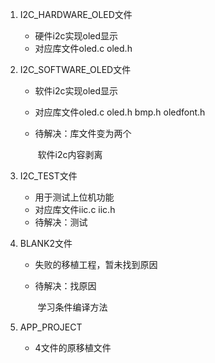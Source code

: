 1. I2C_HARDWARE_OLED文件 
   - 硬件i2c实现oled显示
   - 对应库文件oled.c oled.h

2. I2C_SOFTWARE_OLED文件

   - 软件i2c实现oled显示

   - 对应库文件oled.c oled.h bmp.h oledfont.h

   - 待解决：库文件变为两个

     ​               软件i2c内容剥离

3. I2C_TEST文件
   - 用于测试上位机功能
   - 对应库文件iic.c iic.h
   - 待解决：测试

4. BLANK2文件

   - 失败的移植工程，暂未找到原因

   - 待解决：找原因

     ​                学习条件编译方法

5. APP_PROJECT
   - 4文件的原移植文件